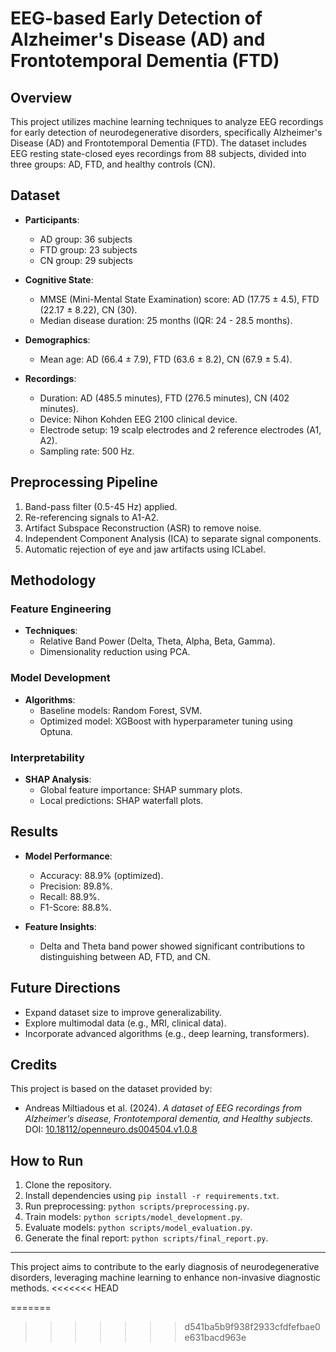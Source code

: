 
# EEG-based Early Detection of Alzheimer's Disease (AD) and Frontotemporal Dementia (FTD)

## Overview
This project utilizes machine learning techniques to analyze EEG recordings for early detection of neurodegenerative disorders, specifically Alzheimer's Disease (AD) and Frontotemporal Dementia (FTD). The dataset includes EEG resting state-closed eyes recordings from 88 subjects, divided into three groups: AD, FTD, and healthy controls (CN).

## Dataset
- **Participants**:
  - AD group: 36 subjects
  - FTD group: 23 subjects
  - CN group: 29 subjects

- **Cognitive State**:
  - MMSE (Mini-Mental State Examination) score: AD (17.75 ± 4.5), FTD (22.17 ± 8.22), CN (30).
  - Median disease duration: 25 months (IQR: 24 - 28.5 months).

- **Demographics**:
  - Mean age: AD (66.4 ± 7.9), FTD (63.6 ± 8.2), CN (67.9 ± 5.4).

- **Recordings**:
  - Duration: AD (485.5 minutes), FTD (276.5 minutes), CN (402 minutes).
  - Device: Nihon Kohden EEG 2100 clinical device.
  - Electrode setup: 19 scalp electrodes and 2 reference electrodes (A1, A2).
  - Sampling rate: 500 Hz.

## Preprocessing Pipeline
1. Band-pass filter (0.5-45 Hz) applied.
2. Re-referencing signals to A1-A2.
3. Artifact Subspace Reconstruction (ASR) to remove noise.
4. Independent Component Analysis (ICA) to separate signal components.
5. Automatic rejection of eye and jaw artifacts using ICLabel.

## Methodology
### Feature Engineering
- **Techniques**:
  - Relative Band Power (Delta, Theta, Alpha, Beta, Gamma).
  - Dimensionality reduction using PCA.

### Model Development
- **Algorithms**:
  - Baseline models: Random Forest, SVM.
  - Optimized model: XGBoost with hyperparameter tuning using Optuna.

### Interpretability
- **SHAP Analysis**:
  - Global feature importance: SHAP summary plots.
  - Local predictions: SHAP waterfall plots.

## Results
- **Model Performance**:
  - Accuracy: 88.9% (optimized).
  - Precision: 89.8%.
  - Recall: 88.9%.
  - F1-Score: 88.8%.

- **Feature Insights**:
  - Delta and Theta band power showed significant contributions to distinguishing between AD, FTD, and CN.

## Future Directions
- Expand dataset size to improve generalizability.
- Explore multimodal data (e.g., MRI, clinical data).
- Incorporate advanced algorithms (e.g., deep learning, transformers).

## Credits
This project is based on the dataset provided by:
- Andreas Miltiadous et al. (2024). *A dataset of EEG recordings from Alzheimer's disease, Frontotemporal dementia, and Healthy subjects*. DOI: [10.18112/openneuro.ds004504.v1.0.8](https://doi.org/10.18112/openneuro.ds004504.v1.0.8)

## How to Run
1. Clone the repository.
2. Install dependencies using `pip install -r requirements.txt`.
3. Run preprocessing: `python scripts/preprocessing.py`.
4. Train models: `python scripts/model_development.py`.
5. Evaluate models: `python scripts/model_evaluation.py`.
6. Generate the final report: `python scripts/final_report.py`.

---

This project aims to contribute to the early diagnosis of neurodegenerative disorders, leveraging machine learning to enhance non-invasive diagnostic methods.
<<<<<<< HEAD
    
=======
    
>>>>>>> d541ba5b9f938f2933cfdfefbae0e631bacd963e
